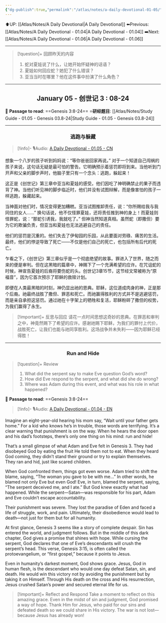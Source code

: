 ```yaml
---
{"dg-publish":true,"permalink":"/atlas/notes/a-daily-devotional-01-05/"}
---
```


⬆️UP: [[Atlas/Notes/A Daily Devotional\|A Daily Devotional]]
⬅️Previous: [[Atlas/Notes/A Daily Devotional - 01.04\|A Daily Devotional - 01.04]]
➡️Next: [[Atlas/Notes/A Daily Devotional - 01.06\|A Daily Devotional - 01.06]]

---

> [!question]+ 回顾昨天的内容
> 1. 蛇对夏娃说了什么，让她开始怀疑神的话语？
> 2. 夏娃如何回应蛇？她犯了什么错误？
> 3. 亚当当时在哪里？他在这件事中扮演了什么角色？

---
## <center>January 05 - 创世记 3 : 08-24</center>

📖 **Passage to read**: ==Genesis 3:8-24==
⭐**研经题目**: [[Atlas/Notes/Study Guide - 01.05 - Genesis 03.8-24\|Study Guide - 01.05 - Genesis 03.8-24]]

---
### <center>逃跑与躲藏</center>

> [!info]- 🎙️Audio: [A Daily Devotional - 01.05 - CN]()

想象一个八岁的孩子听到妈妈说：“等你爸爸回家再说。” 对于一个知道自己闯祸的孩子来说，这句话无疑是最可怕的警告。它明确预示着惩罚即将到来。当他听到门开声和父亲的脚步声时，他脑子里只有一个念头：逃跑，躲起来！

这正是《创世记》第三章中亚当和夏娃的感受。他们因吃了神明确禁止的果子而违背了神。当他们听见神的脚步临近时，他们并没有试图辩解，而是像害怕的孩子一样逃跑，躲藏起来。

当神面对他们时，情况变得更加糟糕。亚当试图推卸责任，说：“你所赐给我与我同住的女人……” 换句话说，他不仅怪罪夏娃，还将责任推到神的身上！而夏娃则怪罪蛇，说：“那蛇引诱我，我就吃了。” 但神当然知道真相。虽然蛇（即撒但）要为它的欺骗负责，但亚当和夏娃也无法逃避自己的责任。

他们的惩罚是沉重的。他们失去了伊甸园的乐园，从此要面对劳碌、痛苦的生活。最终，他们的悖逆导致了死亡——不仅是他们自己的死亡，也包括所有后代的死亡。

乍看之下，《创世记》第三章似乎是一个彻底绝望的故事。罪进入了世界，随之而来的便是审判。但在这黑暗的篇章中，神赐下了一个充满希望的应许。在咒诅蛇的时候，神宣告夏娃的后裔将要伤蛇的头。创世记3章15节，这节经文常被称为“原福音”，因为它首次预示了耶稣的救赎计划。

即便在人类最黑暗的时刻，神仍显出祂的恩典。耶稣，这位道成肉身的神，正是那个后裔。祂最终战胜了撒但、罪恶和死亡。而祂赢得胜利的方式并不是逃避惩罚，而是亲自承担这惩罚。通过祂在十字架上的牺牲和复活，耶稣粉碎了撒但的权势，为我们赢得了永生。

> [!important]+ 反思与回应
> 请花一点时间思想这奇妙的恩典。在罪恶和审判之中，神竟然赐下了希望的应许。感谢祂赐下耶稣，为我们的罪付上代价，战胜死亡，让我们也能与祂同享胜利。这场战争并未失利——因为耶稣已经得胜！


---
### <center>Run and Hide</center>

> [!question]+ Review
> 1. What did the serpent say to make Eve question God’s word?
> 2. How did Eve respond to the serpent, and what did she do wrong?
> 3. Where was Adam during this event, and what was his role in what happened?

📖 **Passage to read**: ==Genesis 3:8-24==

> [!info]- 🎙️Audio: [A Daily Devotional - 01.04 - EN]()


Imagine an eight-year-old hearing his mom say, “Wait until your father gets home.” For a kid who knows he’s in trouble, those words are terrifying. It’s a clear warning that punishment is on the way. When he hears the door open and his dad’s footsteps, there’s only one thing on his mind: run and hide!

That’s a small glimpse of what Adam and Eve felt in Genesis 3. They had disobeyed God by eating the fruit He told them not to eat. When they heard God coming, they didn’t stand their ground or try to explain themselves. They ran and hid, just like scared children.

When God confronted them, things got even worse. Adam tried to shift the blame, saying, “The woman you gave to be with me...” In other words, he blamed not only Eve but even God! Eve, in turn, blamed the serpent, saying, “The serpent deceived me, and I ate.” But God knew exactly what had happened. While the serpent—Satan—was responsible for his part, Adam and Eve couldn’t escape accountability.

Their punishment was severe. They lost the paradise of Eden and faced a life of struggle, work, and pain. Ultimately, their disobedience would lead to death—not just for them but for all humanity.

At first glance, Genesis 3 seems like a story of complete despair. Sin has entered the world, and judgment follows. But in the middle of this dark chapter, God gives a promise that shines with hope. While cursing the serpent, God declares that one of Eve’s descendants will crush the serpent’s head. This verse, Genesis 3:15, is often called the protoevangelium, or “first gospel,” because it points to Jesus.

Even in humanity’s darkest moment, God shows grace. Jesus, God in human flesh, is the descendant who would one day defeat Satan, sin, and death. He would win this victory not by avoiding the punishment but by taking it on Himself. Through His death on the cross and His resurrection, Jesus crushed Satan’s power and secured eternal life for us.

> [!important]+ Reflect and Respond
> Take a moment to reflect on this amazing grace. Even in the midst of sin and judgment, God promised a way of hope. Thank Him for Jesus, who paid for our sins and defeated death so we could share in His victory. The war is not lost—because Jesus has already won!
